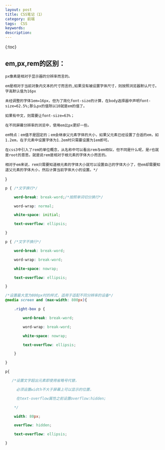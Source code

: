```yaml
---
layout: post
title: CSS笔记（1）
category: 前端
tags:  CSS
keywords: 
description: 
---
```


{:toc} 

## em,px,rem的区别：

	px像素是相对于显示器的分辨率而言的。

	em是相对于当前对象内文本的尺寸而言的,如果没有被设置字体尺寸，则按照浏览器默认尺寸。字高默认值为16px

	未经调整的字体1em=16px，但为了简化font-size的计算，在body选择器中声明font-size=62.5%;那么px的值除以10就是em的值了。

	如果有中文，则需要让font-size=63%；

	在不同屏幕分辨率的浏览中，使用em比px更好一些。

	em特点：em值不是固定的；em会继承父元素字体的大小，如果父元素已经设置了合适的em，如1.2em，在子元素中设置字体为1.2em时只需要设置为1em即可。

	在css3中引入了rem的单位概念，从名称中可以看出rem与em相似，但不同是什么呢，是r也就是root的意思。就是说rem是相对于根元素的字体大小而言的。

	相对于em来说，rem只需要知道根元素的字体大小就可以设置自己的字体大小了，但em却需要知道父元素的字体大小，然后计算当前字体大小的设置。*/

}

	
```css
p {	/*文字换行*/

    word-break: break-word;/*按照单词切分换行*/ 

    word-wrap: normal;

    white-space: initial;

    text-overflow: ellipsis;

}
```

```css
p { /*文字不换行*/

    word-break: break-word;

    word-wrap: break-word;

    white-space: nowrap;

    text-overflow: ellipsis;

}

/*设置最大宽为800px时的样式，适用于适配不同分辨率的设备*/ 
@media screen and (max-width: 800px){

	.right-box p {

	    word-break: break-word;

	    word-wrap: break-word;

	    white-space: nowrap;

	    text-overflow: ellipsis;

	}

}

p{ 

   /*设置文字超出元素即使用省略号代替，

     必须设置width不大于屏幕上可以显示的位置，

     在text-overflow属性之前设置overflow:hidden;

    */

    width: 80px;

    overflow: hidden;

    text-overflow: ellipsis;	

}
```